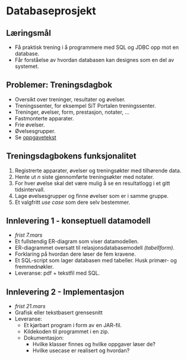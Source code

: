 # Databaseprosjekt

## Læringsmål
 * Få praktisk trening i å programmere med SQL og JDBC opp mot en database.
 * Får forståelse av hvordan databasen kan designes som en del av systemet.

## Problemer: Treningsdagbok
 * Oversikt over treninger, resultater og øvelser.
 * Treningssenter, for eksempel SiT Portalen treningssenter.
 * Treninger, øvelser, form, prestasjon, notater, …
 * Fastmonterte apparater.
 * Frie øvelser.
 * Øvelsesgrupper.
 * Se [oppgavetekst](https://ntnu.blackboard.com/bbcswebdav/pid-602006-dt-content-rid-19917416_1/courses/194_TDT4145_1_2019_V_1/TDT4145%20V19%20Prosjekt.pdf)

## Treningsdagbokens funksjonalitet
 1. Registrerte apparater, øvelser og treningsøkter med tilhørende data.
 2. Hente ut _n_ siste gjennomførte treningsøkter med notater.
 3. For hver øvelse skal det være mulig å se en resultatlogg i et gitt tidsintervall.
 4. Lage øvelsesgrupper og finne øvelser som er i samme gruppe.
 5. Et valgfritt _use case_ som dere selv bestemmer.

## Innlevering 1 - konseptuell datamodell
 * _frist 7.mars_
 * Et fullstendig ER-diagram som viser datamodellen.
 * ER-diagrammet oversatt til relasjonsdatabasemodell _(tabellform)_.
 * Forklaring på hvordan dere løser de fem kravene.
 * Et SQL-script som lager databasen med tabeller. Husk primær- og fremmednøkler.
 * Leveranse: pdf + tekstfil med SQL.

## Innlevering 2 - Implementasjon
 * _frist 21.mars_
 * Grafisk eller tekstbasert grensesnitt
 * Leveranse:
     * Et kjørbart program i form av en JAR-fil.
     * Kildekoden til programmet i en zip.
     * Dokumentasjon:
         * Hvilke klasser finnes og hvilke oppgaver løser de?
         * Hvilke usecase er realisert og hvordan?
